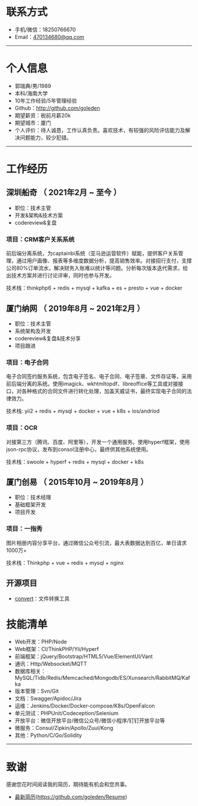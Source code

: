 # 联系方式

- 手机/微信：18250766670
- Email：470134680@qq.com

---

# 个人信息

 - 郭瑞典/男/1989
 - 本科/海南大学 
 - 10年工作经验/5年管理经验
 - Github：http://github.com/goleden
 - 期望薪资：税前月薪20k
 - 期望城市：厦门
 - 个人评价：待人诚恳，工作认真负责。喜欢技术，有较强的风险评估能力及解决问题能力，较少犯错。

---

# 工作经历

## 深圳船奇 （ 2021年2月 ~ 至今 ）

- 职位：技术主管
- 开发&架构&技术方案
- codereview&复盘

### 项目：CRM客户关系系统

前后端分离系统，为captainbi系统（亚马逊运营软件）赋能，提供客户关系管理，通过用户画像、报表等多维度数据分析，提高销售效率。对接招行支付，支撑公司80%订单流水，解决财务入账难以统计等问题。分析每次版本迭代需求，给出技术方案并进行讨论评审，同时也参与开发。

技术栈：thinkphp6 + redis + mysql + kafka + es + presto + vue + docker


## 厦门纳网 （ 2019年8月 ~ 2021年2月 ）

- 职位：技术主管
- 系统架构及开发
- codereview&复盘&技术分享
- 项目跟进

### 项目：电子合同

电子合同签约服务系统，包含电子签名、电子合同、电子签章、文件存证等，采用前后端分离的系统。使用imagick、wkhtmltopdf、libreoffice等工具或对接接口，对各种格式的合同文件进行转化处理，加盖天威证书，最终实现电子合同的法律效力。

技术栈: yii2 + redis + mysql + docker + vue + k8s + ios/andriod


### 项目：OCR

对接第三方（腾讯、百度、阿里等），开发一个通用服务。使用hyperf框架，使用json-rpc协议，发布到consol注册中心，最终供其他系统使用。

技术栈：swoole + hyperf + redis + mysql + docker + k8s


## 厦门创易 （ 2015年10月 ~ 2019年8月 ）

- 职位：技术经理
- 基础框架开发
- 项目开发

### 项目：一指秀

图片相册内容分享平台，通过微信公众号引流，最大表数据达到百亿，单日请求1000万+

技术栈：Thinkphp + vue + redis + mysql + nginx


## 开源项目

 - [convert](https://github.com/goleden/convert)：文件转换工具

# 技能清单

- Web开发：PHP/Node
- Web框架：CI/ThinkPHP/Yii/Hyperf
- 前端框架：jQuery/Bootstrap/HTML5/Vue/ElementUI/Vant
- 通讯：Http/Websocket/MQTT
- 数据库相关：MySQL/Tidb/Redis/Memcached/Mongodb/ES/Xunsearch/RabbitMQ/Kafka
- 版本管理：Svn/Git
- 文档：Swagger/Apidoc/Jira
- 运维：Jenkins/Docker/Docker-compose/K8s/OpenFalcon
- 单元测试：PHPUnit/Codeception/Selenium
- 开放平台：微信开放平台/微信公众号/微信小程序/钉钉开放平台等
- 微服务：Consul/Zipkin/Apollo/Zuul/Kong
- 其他：Python/C/Go/Solidity


---

# 致谢

感谢您花时间阅读我的简历，期待能有机会和您共事。

- [最新简历](https://github.com/goleden/Resume)(https://github.com/goleden/Resume)
